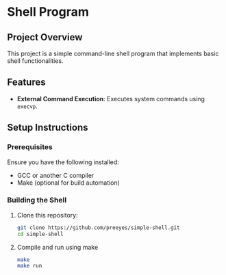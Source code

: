 # Shell Program

## Project Overview
This project is a simple command-line shell program that implements basic shell functionalities. 

## Features
- **External Command Execution**: Executes system commands using `execvp`.

## Setup Instructions

### Prerequisites
Ensure you have the following installed:
- GCC or another C compiler
- Make (optional for build automation)

### Building the Shell

1. Clone this repository:
   ```bash
   git clone https://github.com/preeyes/simple-shell.git
   cd simple-shell

2. Compile and run using make
    ```bash
    make
    make run